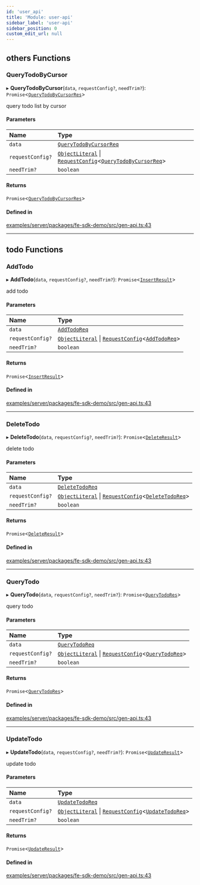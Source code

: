 ```yaml
---
id: 'user_api'
title: 'Module: user-api'
sidebar_label: 'user-api'
sidebar_position: 0
custom_edit_url: null
---
```


## others Functions

### QueryTodoByCursor

▸ **QueryTodoByCursor**(`data`, `requestConfig?`, `needTrim?`): `Promise`<[`QueryTodoByCursorRes`](modules_todo_apiconf_QueryTodoByCursor_apiconf.md#querytodobycursorres)\>

query todo list by cursor

#### Parameters

| Name             | Type                                                                                                                                                                                                                |
| :--------------- | :------------------------------------------------------------------------------------------------------------------------------------------------------------------------------------------------------------------ |
| `data`           | [`QueryTodoByCursorReq`](modules_todo_apiconf_QueryTodoByCursor_apiconf.md#querytodobycursorreq)                                                                                                                    |
| `requestConfig?` | [`ObjectLiteral`](../interfaces/shared_tsdk_types.ObjectLiteral.md) \| [`RequestConfig`](axios.md#requestconfig)<[`QueryTodoByCursorReq`](modules_todo_apiconf_QueryTodoByCursor_apiconf.md#querytodobycursorreq)\> |
| `needTrim?`      | `boolean`                                                                                                                                                                                                           |

#### Returns

`Promise`<[`QueryTodoByCursorRes`](modules_todo_apiconf_QueryTodoByCursor_apiconf.md#querytodobycursorres)\>

#### Defined in

[examples/server/packages/fe-sdk-demo/src/gen-api.ts:43](https://github.com/jiouiuw/tsdk-monorepo/blob/f48ea35/examples/server/packages/fe-sdk-demo/src/gen-api.ts#L43)

---

## todo Functions

### AddTodo

▸ **AddTodo**(`data`, `requestConfig?`, `needTrim?`): `Promise`<[`InsertResult`](../classes/shared_tsdk_types.InsertResult.md)\>

add todo

#### Parameters

| Name             | Type                                                                                                                                                                                  |
| :--------------- | :------------------------------------------------------------------------------------------------------------------------------------------------------------------------------------ |
| `data`           | [`AddTodoReq`](modules_todo_apiconf_AddTodo_apiconf.md#addtodoreq)                                                                                                                    |
| `requestConfig?` | [`ObjectLiteral`](../interfaces/shared_tsdk_types.ObjectLiteral.md) \| [`RequestConfig`](axios.md#requestconfig)<[`AddTodoReq`](modules_todo_apiconf_AddTodo_apiconf.md#addtodoreq)\> |
| `needTrim?`      | `boolean`                                                                                                                                                                             |

#### Returns

`Promise`<[`InsertResult`](../classes/shared_tsdk_types.InsertResult.md)\>

#### Defined in

[examples/server/packages/fe-sdk-demo/src/gen-api.ts:43](https://github.com/jiouiuw/tsdk-monorepo/blob/f48ea35/examples/server/packages/fe-sdk-demo/src/gen-api.ts#L43)

---

### DeleteTodo

▸ **DeleteTodo**(`data`, `requestConfig?`, `needTrim?`): `Promise`<[`DeleteResult`](../classes/shared_tsdk_types.DeleteResult.md)\>

delete todo

#### Parameters

| Name             | Type                                                                                                                                                                                           |
| :--------------- | :--------------------------------------------------------------------------------------------------------------------------------------------------------------------------------------------- |
| `data`           | [`DeleteTodoReq`](modules_todo_apiconf_DeleteTodo_apiconf.md#deletetodoreq)                                                                                                                    |
| `requestConfig?` | [`ObjectLiteral`](../interfaces/shared_tsdk_types.ObjectLiteral.md) \| [`RequestConfig`](axios.md#requestconfig)<[`DeleteTodoReq`](modules_todo_apiconf_DeleteTodo_apiconf.md#deletetodoreq)\> |
| `needTrim?`      | `boolean`                                                                                                                                                                                      |

#### Returns

`Promise`<[`DeleteResult`](../classes/shared_tsdk_types.DeleteResult.md)\>

#### Defined in

[examples/server/packages/fe-sdk-demo/src/gen-api.ts:43](https://github.com/jiouiuw/tsdk-monorepo/blob/f48ea35/examples/server/packages/fe-sdk-demo/src/gen-api.ts#L43)

---

### QueryTodo

▸ **QueryTodo**(`data`, `requestConfig?`, `needTrim?`): `Promise`<[`QueryTodoRes`](modules_todo_apiconf_QueryTodo_apiconf.md#querytodores)\>

query todo

#### Parameters

| Name             | Type                                                                                                                                                                                        |
| :--------------- | :------------------------------------------------------------------------------------------------------------------------------------------------------------------------------------------ |
| `data`           | [`QueryTodoReq`](modules_todo_apiconf_QueryTodo_apiconf.md#querytodoreq)                                                                                                                    |
| `requestConfig?` | [`ObjectLiteral`](../interfaces/shared_tsdk_types.ObjectLiteral.md) \| [`RequestConfig`](axios.md#requestconfig)<[`QueryTodoReq`](modules_todo_apiconf_QueryTodo_apiconf.md#querytodoreq)\> |
| `needTrim?`      | `boolean`                                                                                                                                                                                   |

#### Returns

`Promise`<[`QueryTodoRes`](modules_todo_apiconf_QueryTodo_apiconf.md#querytodores)\>

#### Defined in

[examples/server/packages/fe-sdk-demo/src/gen-api.ts:43](https://github.com/jiouiuw/tsdk-monorepo/blob/f48ea35/examples/server/packages/fe-sdk-demo/src/gen-api.ts#L43)

---

### UpdateTodo

▸ **UpdateTodo**(`data`, `requestConfig?`, `needTrim?`): `Promise`<[`UpdateResult`](../classes/shared_tsdk_types.UpdateResult.md)\>

update todo

#### Parameters

| Name             | Type                                                                                                                                                                                           |
| :--------------- | :--------------------------------------------------------------------------------------------------------------------------------------------------------------------------------------------- |
| `data`           | [`UpdateTodoReq`](modules_todo_apiconf_UpdateTodo_apiconf.md#updatetodoreq)                                                                                                                    |
| `requestConfig?` | [`ObjectLiteral`](../interfaces/shared_tsdk_types.ObjectLiteral.md) \| [`RequestConfig`](axios.md#requestconfig)<[`UpdateTodoReq`](modules_todo_apiconf_UpdateTodo_apiconf.md#updatetodoreq)\> |
| `needTrim?`      | `boolean`                                                                                                                                                                                      |

#### Returns

`Promise`<[`UpdateResult`](../classes/shared_tsdk_types.UpdateResult.md)\>

#### Defined in

[examples/server/packages/fe-sdk-demo/src/gen-api.ts:43](https://github.com/jiouiuw/tsdk-monorepo/blob/f48ea35/examples/server/packages/fe-sdk-demo/src/gen-api.ts#L43)
